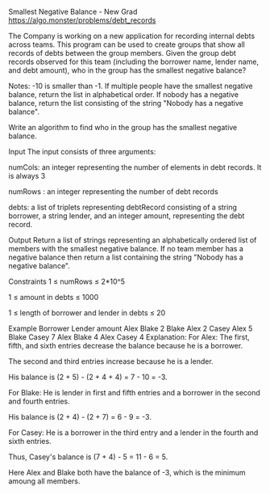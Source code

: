 Smallest Negative Balance - New Grad
https://algo.monster/problems/debt_records

The Company is working on a new application for recording internal debts across teams. This program can be used to create groups that show all records of debts between the group members. Given the group debt records observed for this team (including the borrower name, lender name, and debt amount), who in the group has the smallest negative balance?

Notes: -10 is smaller than -1. If multiple people have the smallest negative balance, return the list in alphabetical order. If nobody has a negative balance, return the list consisting of the string "Nobody has a negative balance".

Write an algorithm to find who in the group has the smallest negative balance.

Input
The input consists of three arguments:

numCols: an integer representing the number of elements in debt records. It is always 3

numRows : an integer representing the number of debt records

debts: a list of triplets representing debtRecord consisting of a string borrower, a string lender, and an integer amount, representing the debt record.

Output
Return a list of strings representing an alphabetically ordered list of members with the smallest negative balance. If no team member has a negative balance then return a list containing the string "Nobody has a negative balance".

Constraints
1 ≤ numRows ≤ 2*10^5

1 ≤ amount in debts ≤ 1000

1 ≤ length of borrower and lender in debts ≤ 20

Example
Borrower	Lender	amount
Alex	Blake	2
Blake	Alex	2
Casey	Alex	5
Blake	Casey	7
Alex	Blake	4
Alex	Casey	4
Explanation:
For Alex:
The first, fifth, and sixth entries decrease the balance because he is a borrower.

The second and third entries increase because he is a lender.

His balance is (2 + 5) - (2 + 4 + 4) = 7 - 10 = -3.

For Blake:
He is lender in first and fifth entries and a borrower in the second and fourth entries.

His balance is (2 + 4) - (2 + 7) = 6 - 9 = -3.

For Casey:
He is a borrower in the third entry and a lender in the fourth and sixth entries.

Thus, Casey's balance is (7 + 4) - 5 = 11 - 6 = 5.

Here Alex and Blake both have the balance of -3, which is the minimum amoung all members.





